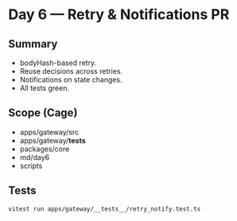 # Day 6 — Retry & Notifications PR

## Summary
- bodyHash-based retry.
- Reuse decisions across retries.
- Notifications on state changes.
- All tests green.

## Scope (Cage)
- apps/gateway/src
- apps/gateway/__tests__
- packages/core
- md/day6
- scripts

## Tests
```bash
vitest run apps/gateway/__tests__/retry_notify.test.ts
